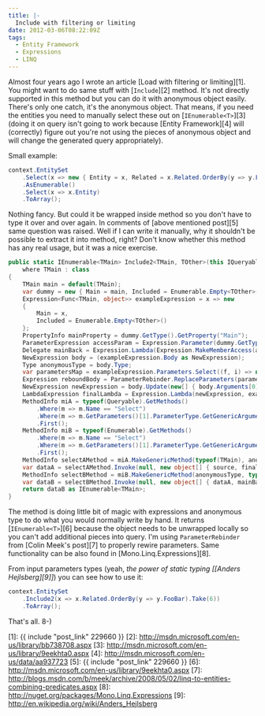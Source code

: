 ```yaml
---
title: |-
  Include with filtering or limiting
date: 2012-03-06T08:22:09Z
tags:
  - Entity Framework
  - Expressions
  - LINQ
---
```

Almost four years ago I wrote an article [Load with filtering or limiting][1]. You might want to do same stuff with [`Include`][2] method. It's not directly supported in this method but you can do it with anonymous object easily. There's only one catch, it's the anonymous object. That means, if you need the entities you need to manually select these out on [`IEnumerable<T>`][3] (doing it on query isn't going to work because [Entity Framework][4] will (correctly) figure out you're not using the pieces of anonymous object and will change the generated query appropriately).

Small example:

```csharp
context.EntitySet
	.Select(x => new { Entity = x, Related = x.Related.OrderBy(y => y.FooBar).Take(6) })
	.AsEnumerable()
	.Select(x => x.Entity)
	.ToArray();
```

Nothing fancy. But could it be wrapped inside method so you don't have to type it over and over again. In comments of [above mentioned post][5] same question was raised. Well if I can write it manually, why it shouldn't be possible to extract it into method, right? Don't know whether this method has any real usage, but it was a nice exercise.

```csharp
public static IEnumerable<TMain> Include2<TMain, TOther>(this IQueryable<TMain> source, Expression<Func<TMain, IEnumerable<TOther>>> path)
	where TMain : class
{
	TMain main = default(TMain);
	var dummy = new { Main = main, Included = Enumerable.Empty<TOther>() };
	Expression<Func<TMain, object>> exampleExpression = x => new
	{
		Main = x,
		Included = Enumerable.Empty<TOther>()
	};
	PropertyInfo mainProperty = dummy.GetType().GetProperty("Main");
	ParameterExpression accessParam = Expression.Parameter(dummy.GetType(), "x");
	Delegate mainBack = Expression.Lambda(Expression.MakeMemberAccess(accessParam, mainProperty), accessParam).Compile();
	NewExpression body = (exampleExpression.Body as NewExpression);
	Type anonymousType = body.Type;
	var parametersMap = exampleExpression.Parameters.Select((f, i) => new { f, s = path.Parameters[i] }).ToDictionary(p => p.s, p => p.f);
	Expression reboundBody = ParameterRebinder.ReplaceParameters(parametersMap, path.Body);
	NewExpression newExpression = body.Update(new[] { body.Arguments[0], reboundBody });
	LambdaExpression finalLambda = Expression.Lambda(newExpression, exampleExpression.Parameters);
	MethodInfo miA = typeof(Queryable).GetMethods()
		.Where(m => m.Name == "Select")
		.Where(m => m.GetParameters()[1].ParameterType.GetGenericArguments()[0].GetGenericArguments().Count() == 2)
		.First();
	MethodInfo miB = typeof(Enumerable).GetMethods()
		.Where(m => m.Name == "Select")
		.Where(m => m.GetParameters()[1].ParameterType.GetGenericArguments().Count() == 2)
		.First();
	MethodInfo selectAMethod = miA.MakeGenericMethod(typeof(TMain), anonymousType);
	var dataA = selectAMethod.Invoke(null, new object[] { source, finalLambda });
	MethodInfo selectBMethod = miB.MakeGenericMethod(anonymousType, typeof(TMain));
	var dataB = selectBMethod.Invoke(null, new object[] { dataA, mainBack });
	return dataB as IEnumerable<TMain>;
}
```

The method is doing little bit of magic with expressions and anonymous type to do what you would normally write by hand. It returns [`IEnumerable<T>`][6] because the object needs to be unwrapped locally so you can't add additional pieces into query. I'm using `ParameterRebinder` from [Colin Meek's post][7] to properly rewire parameters. Same functionality can be also found in [Mono.Linq.Expressions][8].

From input parameters types (yeah, _the power of static typing [[Anders Hejlsberg][9]]_) you can see how to use it:

```csharp
context.EntitySet
	.Include2(x => x.Related.OrderBy(y => y.FooBar).Take(6))
	.ToArray();
```

That's all. 8-)

[1]: {{ include "post_link" 229660 }}
[2]: http://msdn.microsoft.com/en-us/library/bb738708.aspx
[3]: http://msdn.microsoft.com/en-us/library/9eekhta0.aspx
[4]: http://msdn.microsoft.com/en-us/data/aa937723
[5]: {{ include "post_link" 229660 }}
[6]: http://msdn.microsoft.com/en-us/library/9eekhta0.aspx
[7]: http://blogs.msdn.com/b/meek/archive/2008/05/02/linq-to-entities-combining-predicates.aspx
[8]: http://nuget.org/packages/Mono.Linq.Expressions
[9]: http://en.wikipedia.org/wiki/Anders_Hejlsberg